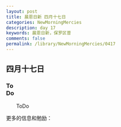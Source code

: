 ```yaml
---
layout: post
title: 晨恩日新 四月十七日
categories: NewMorningMercies
description: day 17
keywords: 晨恩日新，保罗区普
comments: false
permalink: /library/NewMorningMercies/0417
---
```


## 四月十七日

### To <br> Do


&emsp;&emsp;ToDo

更多的信息和勉励：[]()